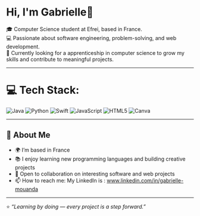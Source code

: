 # Hi, I'm Gabrielle🌟

🎓 Computer Science student at Efrei, based in France.  
💻 Passionate about software engineering, problem-solving, and web development.  
🧠 Currently looking for a apprenticeship in computer science to grow my skills and contribute to meaningful projects.  

---


# 💻 Tech Stack:
![Java](https://img.shields.io/badge/java-%23ED8B00.svg?style=for-the-badge&logo=openjdk&logoColor=white) ![Python](https://img.shields.io/badge/python-3670A0?style=for-the-badge&logo=python&logoColor=ffdd54) ![Swift](https://img.shields.io/badge/swift-F54A2A?style=for-the-badge&logo=swift&logoColor=white) ![JavaScript](https://img.shields.io/badge/javascript-%23323330.svg?style=for-the-badge&logo=javascript&logoColor=%23F7DF1E) ![HTML5](https://img.shields.io/badge/html5-%23E34F26.svg?style=for-the-badge&logo=html5&logoColor=white) ![Canva](https://img.shields.io/badge/Canva-%2300C4CC.svg?style=for-the-badge&logo=Canva&logoColor=white)

---

## 🌱 About Me
- 🌍 I’m based in France  
- 📚 I enjoy learning new programming languages and building creative projects  
- 🤝 Open to collaboration on interesting software and web projects  
- 📫 How to reach me: My LinkedIn is : www.linkedin.com/in/gabrielle-mouanda 

---

⭐️ *“Learning by doing — every project is a step forward.”*  
